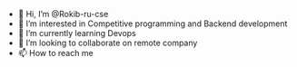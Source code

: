 - 👋 Hi, I’m @Rokib-ru-cse
- 👀 I’m interested in Competitive programming and Backend development
- 🌱 I’m currently learning Devops
- 💞️ I’m looking to collaborate on remote company
- 📫 How to reach me 

<!---
Rokib-ru-cse/Rokib-ru-cse is a ✨ special ✨ repository because its `README.md` (this file) appears on your GitHub profile.
You can click the Preview link to take a look at your changes.
--->
